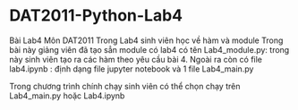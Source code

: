 # DAT2011-Python-Lab4
Bài Lab4 Môn DAT2011
Trong Lab4 sinh viên học về hàm và module
Trong bài này giảng viên đã tạo sẳn module có lab4 có tên Lab4_module.py: trong này sinh viên
tạo ra các hàm theo yêu cầu bài 4.
Ngoài ra còn có file lab4.ipynb : định dạng file jupyter notebook
và 1 file Lab4_main.py

Trong chương trình chính chạy sinh viên có thể chọn chạy trên Lab4_main.py hoặc Lab4.ipynb
